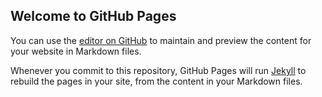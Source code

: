 <!-- Load jQuery and Sheetrock from CDNJS -->
<script src="https://cdnjs.cloudflare.com/ajax/libs/jquery/3.1.0/jquery.min.js"></script>
<script src="https://cdnjs.cloudflare.com/ajax/libs/jquery-sheetrock/1.1.4/dist/sheetrock.min.js"></script>



## Welcome to GitHub Pages

You can use the [editor on GitHub](https://github.com/myhd/ixid-2021/edit/gh-pages/index.md) to maintain and preview the content for your website in Markdown files.

Whenever you commit to this repository, GitHub Pages will run [Jekyll](https://jekyllrb.com/) to rebuild the pages in your site, from the content in your Markdown files.


<table id="statistics" class="table table-condensed table-striped"></table>

<script src="js.js"></script>

